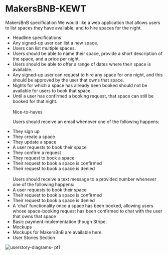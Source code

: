 # MakersBNB-KEWT
MakersBnB specification
We would like a web application that allows users to list spaces they have available, and to hire spaces for the night.
<ul>
  <li>
    Headline specifications
  </li>
  <li>
    Any signed-up user can list a new space.
  </li>
  <li>
    Users can list multiple spaces.
  </li>
  <li>
    Users should be able to name their space, provide a short description of the space, and a price per night.
  </li>
  <li>
    Users should be able to offer a range of dates where their space is available.
  </li>
  <li>
    Any signed-up user can request to hire any space for one night, and this should be approved by the user that owns that space.
  </li>
  <li>
    Nights for which a space has already been booked should not be available for users to book that space.
   </li>
  <li>
Until a user has confirmed a booking request, that space can still be booked for that night.
  </li>
  <br>
Nice-to-haves
  
Users should receive an email whenever one of the following happens:
  <li>
    They sign up
  </li>
  <li>
    They create a space
  </li>
  <li>
    They update a space
  </li>
  <li>
    A user requests to book their space
  </li>
  <li>
    They confirm a request
    </li>
  <li>
    They request to book a space
  </li>
  <li>
    Their request to book a space is confirmed
    </li>
  <li>
    Their request to book a space is denied
  </li>
  
  </br>
    Users should receive a text message to a provided number whenever one of the following happens:
  </br>
  
  <li>
      A user requests to book their space
  </li>
  <li>
    Their request to book a space is confirmed
   </li>
   <li>
    Their request to book a space is denied
  </li>
  <li>
    A ‘chat’ functionality once a space has been booked, allowing users whose space-booking request has been confirmed to chat with the user that owns that space
  </li>
  <li>
    Basic payment implementation though Stripe.
  </li>
  <li>
    Mockups
  </li>
  <li>
      Mockups for MakersBnB are available here.
  </li>
  <li>
    User Stories Section
  </li>
</ul>

![userstory-diagrams- pt1](https://user-images.githubusercontent.com/68760004/153908777-52a3386d-016b-4589-b6c7-712470799349.jpg)
